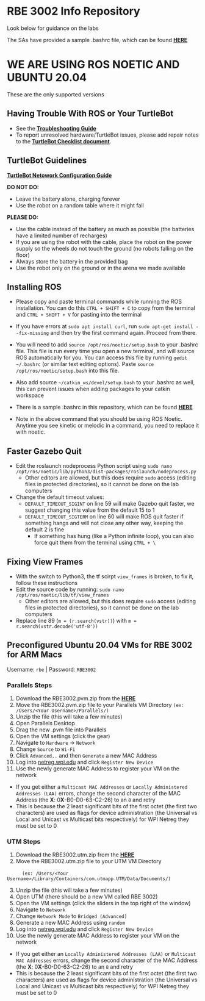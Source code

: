 # RBE 3002 Info Repository
Look below for guidance on the labs

The SAs have provided a sample .bashrc file, which can be found [**HERE**](https://github.com/RBE300X-Lab/RBE3002_info/blob/main/.bashrc)

# WE ARE USING ROS NOETIC AND UBUNTU 20.04
These are the only supported versions

## Having Trouble With ROS or Your TurtleBot

- See the [**Troubleshooting Guide**](https://github.com/RBE300X-Lab/RBE3002_info/blob/main/troubleshooting.md)
- To report unresolved hardware/TurtleBot issues, please add repair notes to the [**TurtleBot Checklist document**](https://docs.google.com/spreadsheets/d/19vTIf3R6pr0AnlmXH2UkKc_VxAR0BwPOOzGj72RvUhc/edit?usp=sharing). 

## TurtleBot Guidelines

[**TurtleBot Netowork Configuration Guide**](https://github.com/RBE300X-Lab/RBE3002_info/blob/main/turtlebot_network_config.md)

**DO NOT DO:**
- Leave the battery alone, charging forever
- Use the robot on a random table where it might fall

**PLEASE DO:**
- Use the cable instead of the battery as much as possible (the batteries have a limited number of recharges)
 - If you are using the robot with the cable, place the robot on the power supply so the wheels do not touch the ground (no robots falling on the floor)
- Always store the battery in the provided bag
- Use the robot only on the ground or in the arena we made available

## Installing ROS
- Please copy and paste terminal commands while running the ROS installation. You can do this `CTRL + SHIFT + C` to copy from the terminal and `CTRL + SHIFT + V` for pasting into the terminal

- If you have errors at `sudo apt install curl`, run `sudo apt-get install --fix-missing` and then try the first command again. Proceed from there. 

- You will need to add `source /opt/ros/noetic/setup.bash` to your .bashrc file. This file is run every time you open a new terminal, and will source ROS automatically for you. You can access this file by running `gedit ~/.bashrc` (or similar text editing options). Paste `source /opt/ros/noetic/setup.bash` into this file. 
 - Also add source `~/catkin_ws/devel/setup.bash` to your .bashrc as well, this can prevent issues when adding packages to your catkin workspace
 - There is a sample .bashrc in this repository, which can be found [**HERE**](https://github.com/RBE300X-Lab/RBE3002_info/blob/main/.bashrc)

- Note in the above command that you should be using ROS Noetic. Anytime you see kinetic or melodic in a command, you need to replace it with noetic.

## Faster Gazebo Quit
- Edit the roslaunch nodeprocess Python script using `sudo nano /opt/ros/noetic/lib/python3/dist-packages/roslaunch/nodeprocess.py`
  - Other editors are allowed, but this does require `sudo` access (editing files in protected directories), so it cannot be done on the lab computers
- Change the default timeout values:
  - `DEFAULT_TIMEOUT_SIGINT` on line 59 will make Gazebo quit faster, we suggest changing this value from the default 15 to 1
  - `DEFAULT_TIMEOUT_SIGTERM` on line 60 will make ROS quit faster if something hangs and will not close any other way, keeping the default 2 is fine
    - If something has hung (like a Python infinite loop), you can also force quit them from the terminal using `CTRL + \`

## Fixing View Frames
- With the switch to Python3, the tf scirpt `view_frames` is broken, to fix it, follow these instructions
- Edit the source code by running: `sudo nano /opt/ros/noetic/lib/tf/view_frames`
  - Other editors are allowed, but this does require `sudo` access (editing files in protected directories), so it cannot be done on the lab computers
- Replace line 89 (`m = (r.search(vstr))`) with `m = r.search(vstr.decode('utf-8'))`


## Preconfigured Ubuntu 20.04 VMs for RBE 3002 for ARM Macs
Username: `rbe` | Password: `RBE3002`

### Parallels Steps
1. Download the RBE3002.pvm.zip from the [**HERE**](https://drive.google.com/file/d/1tyTBqvedI3-AxBXs0ogOPc2BovvY22FM/view?usp=sharing)
2. Move the RBE3002.pvm.zip file to your Parallels VM Directory `(ex: /Users/<Your Username>/Parallels/)`
3. Unzip the file (this will take a few minutes)
4. Open Parallels Desktop
5. Drag the new .pvm file into Parallels
6. Open the VM settings (click the gear)
7. Navigate to `Hardware` -> `Network`
8. Change `Source` to `Wi-Fi`
9. Click `Advanced..` and then `Generate` a new MAC Address
10. Log into [netreg.wpi.edu](netreg.wpi.edu) and click `Register New Device`
11. Use the newly generate MAC Address to register your VM on the network
 - If you get either a `Multicast MAC Addresses` or `Locally Administered Addresses (LAA)` errors, change the second character of the MAC Address (the **X**: 0**X**-B0-D0-63-C2-26) to an `8` and retry
 - This is because the 2 least significant bits of the first octet (the first two characters) are used as flags for device administration (the Universal vs Local and Unicast vs Multicast bits respectively) for WPI Netreg they must be set to 0

### UTM Steps
1. Download the RBE3002.utm.zip from the [**HERE**](https://drive.google.com/file/d/1CPwP1I6Bm2KLlnL_hFs11FlJVqSdyK50/view?usp=sharing)
2. Move the RBE3002.utm.zip file to your UTM VM Directory 

  &nbsp;&nbsp;&nbsp;&nbsp;&nbsp;&nbsp;&nbsp;&nbsp;&nbsp;&nbsp;`(ex: /Users/<Your Username>/Library/Containers/com.utmapp.UTM/Data/Documents/)`
  
3. Unzip the file (this will take a few minutes)
4. Open UTM (there should be a new VM called RBE 3002)
5. Open the VM settings (click the sliders in the top right of the window)
6. Navigate to `Network`
7. Change `Network Mode` to `Bridged (Advanced)`
8. Generate a new MAC Address using `random` 
9. Log into [netreg.wpi.edu](netreg.wpi.edu) and click `Register New Device`
10. Use the newly generate MAC Address to register your VM on the network
 - If you get either an `Locally Administered Addresses (LAA)` or `Multicast MAC Addresses` errors, change the second character of the MAC Address (the **X**: 0**X**-B0-D0-63-C2-26) to an `8` and retry
 - This is because the 2 least significant bits of the first octet (the first two characters) are used as flags for device administration (the Universal vs Local and Unicast vs Multicast bits respectively) for WPI Netreg they must be set to 0
